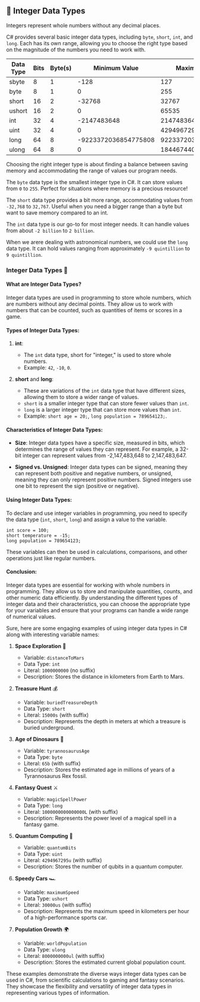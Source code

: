 ## 🔢 Integer Data Types

Integers represent whole numbers without any decimal places.

C# provides several basic integer data types, including `byte`, `short`, `int`, and `long`. Each has its own range, allowing you to choose the right type based on the magnitude of the numbers you need to work with.

|Data Type|Bits|Byte(s)|Minimum Value|Maximum Value|
|-|-|-|-|-|
|sbyte|8|1|-128|127|
|byte|8|1|0|255|
|short|16|2|-32768|32767|
|ushort|16|2|0|65535|
|int|32|4|-2147483648|2147483647|
|uint|32|4|0|4294967295|
|long|64|8|-9223372036854775808|9223372036854775807|
|ulong|64|8|0|18446744073709551615|

Choosing the right integer type is about finding a balance between saving memory and accommodating the range of values our program needs.

The `byte` data type is the smallest integer type in C#. It can store values from `0` to `255`. Perfect for situations where memory is a precious resource!

The `short` data type provides a bit more range, accommodating values from `-32,768` to `32,767`. Useful when you need a bigger range than a byte but want to save memory compared to an int.

The `int` data type is our go-to for most integer needs. It can handle values from about `-2 billion` to `2 billion`.

When we arere dealing with astronomical numbers, we could use the `long` data type. It can hold values ranging from approximately `-9 quintillion` to `9 quintillion`.

### Integer Data Types 🔢

#### What are Integer Data Types?

Integer data types are used in programming to store whole numbers, which are numbers without any decimal points. They allow us to work with numbers that can be counted, such as quantities of items or scores in a game.

#### Types of Integer Data Types:

1. **int**:
   - The `int` data type, short for "integer," is used to store whole numbers.
   - Example: `42`, `-10`, `0`.

2. **short** and **long**:
   - These are variations of the `int` data type that have different sizes, allowing them to store a wider range of values.
   - `short` is a smaller integer type that can store fewer values than `int`.
   - `long` is a larger integer type that can store more values than `int`.
   - Example: `short age = 20;`, `long population = 789654123;`.

#### Characteristics of Integer Data Types:

- **Size**: Integer data types have a specific size, measured in bits, which determines the range of values they can represent. For example, a 32-bit integer can represent values from -2,147,483,648 to 2,147,483,647.

- **Signed vs. Unsigned**: Integer data types can be signed, meaning they can represent both positive and negative numbers, or unsigned, meaning they can only represent positive numbers. Signed integers use one bit to represent the sign (positive or negative).

#### Using Integer Data Types:

To declare and use integer variables in programming, you need to specify the data type (`int`, `short`, `long`) and assign a value to the variable.

```plaintext
int score = 100;
short temperature = -15;
long population = 789654123;
```

These variables can then be used in calculations, comparisons, and other operations just like regular numbers.

#### Conclusion:

Integer data types are essential for working with whole numbers in programming. They allow us to store and manipulate quantities, counts, and other numeric data efficiently. By understanding the different types of integer data and their characteristics, you can choose the appropriate type for your variables and ensure that your programs can handle a wide range of numerical values.

Sure, here are some engaging examples of using integer data types in C# along with interesting variable names:

1. **Space Exploration** 🚀
   - Variable: `distanceToMars`
   - Data Type: `int`
   - Literal: `1000000000` (no suffix)
   - Description: Stores the distance in kilometers from Earth to Mars.

2. **Treasure Hunt** 💰
   - Variable: `buriedTreasureDepth`
   - Data Type: `short`
   - Literal: `15000s` (with suffix)
   - Description: Represents the depth in meters at which a treasure is buried underground.

3. **Age of Dinosaurs** 🦕
   - Variable: `tyrannosaurusAge`
   - Data Type: `byte`
   - Literal: `65b` (with suffix)
   - Description: Stores the estimated age in millions of years of a Tyrannosaurus Rex fossil.

4. **Fantasy Quest** ⚔️
   - Variable: `magicSpellPower`
   - Data Type: `long`
   - Literal: `1000000000000000L` (with suffix)
   - Description: Represents the power level of a magical spell in a fantasy game.

5. **Quantum Computing** 🌌
   - Variable: `quantumBits`
   - Data Type: `uint`
   - Literal: `4294967295u` (with suffix)
   - Description: Stores the number of qubits in a quantum computer.

6. **Speedy Cars** 🏎️
   - Variable: `maximumSpeed`
   - Data Type: `ushort`
   - Literal: `30000us` (with suffix)
   - Description: Represents the maximum speed in kilometers per hour of a high-performance sports car.

7. **Population Growth** 🌍
   - Variable: `worldPopulation`
   - Data Type: `ulong`
   - Literal: `8000000000ul` (with suffix)
   - Description: Stores the estimated current global population count.

These examples demonstrate the diverse ways integer data types can be used in C#, from scientific calculations to gaming and fantasy scenarios. They showcase the flexibility and versatility of integer data types in representing various types of information.
